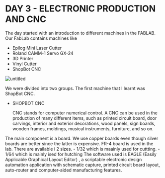 # DAY 3 - ELECTRONIC PRODUCTION AND CNC



The day started with an introduction to different machines in the FABLAB.
Our FabLab contains machines like

   - Epilog Mini Laser Cutter
   - Roland CAMM-1 Servo GX-24
   - 3D Printer
   - Vinyl Cutter
   - ShopBot CNC
   
   ![untitled](https://user-images.githubusercontent.com/30692869/29597570-0c2429d6-87e1-11e7-993d-98414c42824b.png)

   
   






We were divided into two groups. The first machine that I learnt was ShopBot CNC.


- SHOPBOT CNC


    CNC stands for computer numerical control. A CNC can be used in the production of many different items, such as printed circuit board, door carvings, interior and exterior decorations, wood panels, sign boards, wooden frames, moldings, musical instruments, furniture, and so on. 
    
    
    
The main component is a board. We use copper boards even though silver boards are better since the latter is expensive. FR-4 board is used in the lab. There are available i 2  sizes. 
     - 1/32 which is maainly used for cuttting.
     - 1/64 which is mainly ised for hutching
The software used  is EAGLE (Easily Applicable Graphical Layout Editor) , a scriptable electronic design automation application with schematic capture, printed circuit board layout, auto-router and computer-aided manufacturing features. 
   
   
